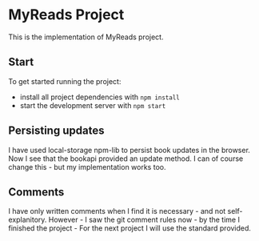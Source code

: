 # MyReads Project

This is the implementation of MyReads project.

## Start

To get started running the project:

* install all project dependencies with `npm install`
* start the development server with `npm start`

## Persisting updates

I have used local-storage npm-lib to persist book updates in the browser. 
Now I see that the bookapi provided an update method. I can of course change
this - but my implementation works too.

## Comments
I have only written comments when I find it is necessary - and not self-explanitory.
However - I saw the git comment rules now - by the time I finished the project -
For the next project I will use the standard provided.
